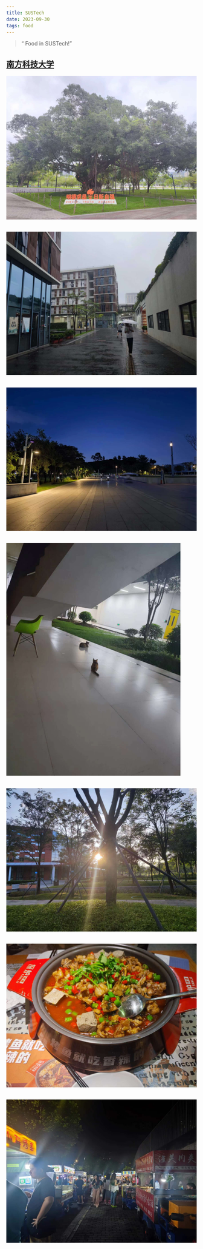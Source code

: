 ```yaml
---
title: SUSTech
date: 2023-09-30
tags: food
---
```



> “ Food in SUSTech!”



## [南方科技大学](https://www.sustech.edu.cn/)

<img src="20230930/20230930-1.jpg" alt="南科大 梧桐树" style="zoom:60%;" />



##

<img src="20230930/20230930-2.jpg" alt="南科大 宿舍楼" style="zoom:60%;" />



##

<img src="20230930/20230930-4.jpg" alt="南科大 夜景" style="zoom:60%;" />



##

<img src="20230930/20230930-5.jpg" alt="校猫" style="zoom:60%;" />



##

<img src="20230930/20230930-6.jpg" alt="落日余晖" style="zoom:60%;" />



##

<img src="20230930/20230930-7.jpg" alt="宝能城 牛蛙" style="zoom:60%;" />



##

<img src="20230930/20230930-8.jpg" alt="6号门小吃" style="zoom:60%;" />







